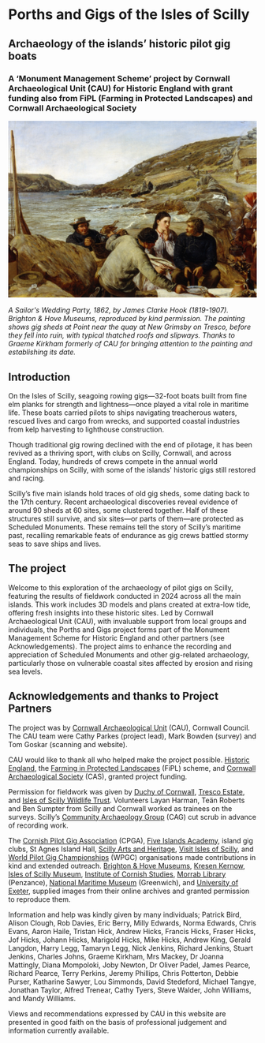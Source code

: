# Porths and Gigs of the Isles of Scilly
## Archaeology of the islands’ historic pilot gig boats
### A ‘Monument Management Scheme’ project by Cornwall Archaeological Unit (CAU) for Historic England with grant funding also from FiPL (Farming in Protected Landscapes) and Cornwall Archaeological Society

![A 19th-century oil painting of a coastal scene with a newlywed sailor and his bride near thatched gig sheds. They sit among fishermen and family, with others preparing food by a fire. The rugged shoreline, stone walls, and boats evoke a maritime community’s daily life, rich in detail and storytelling.](website-images/a-sailors-wedding-party-1862-james-clarke-hook.jpg)

*A Sailor's Wedding Party, 1862, by James Clarke Hook (1819-1907). Brighton & Hove Museums, reproduced by kind permission.
The painting shows gig sheds at Point near the quay at New Grimsby on Tresco, before they fell into ruin, with typical thatched roofs and slipways. Thanks to Graeme Kirkham formerly of CAU for bringing attention to the painting and establishing its date.*

## Introduction

On the Isles of Scilly, seagoing rowing gigs—32-foot boats built from fine elm planks for strength and lightness—once played a vital role in maritime life. These boats carried pilots to ships navigating treacherous waters, rescued lives and cargo from wrecks, and supported coastal industries from kelp harvesting to lighthouse construction.

Though traditional gig rowing declined with the end of pilotage, it has been revived as a thriving sport, with clubs on Scilly, Cornwall, and across England. Today, hundreds of crews compete in the annual world championships on Scilly, with some of the islands' historic gigs still restored and racing.

Scilly’s five main islands hold traces of old gig sheds, some dating back to the 17th century. Recent archaeological discoveries reveal evidence of around 90 sheds at 60 sites, some clustered together. Half of these structures still survive, and six sites—or parts of them—are protected as Scheduled Monuments. These remains tell the story of Scilly’s maritime past, recalling remarkable feats of endurance as gig crews battled stormy seas to save ships and lives.

## The project

Welcome to this exploration of the archaeology of pilot gigs on Scilly, featuring the results of fieldwork conducted in 2024 across all the main islands. This work includes 3D models and plans created at extra-low tide, offering fresh insights into these historic sites. Led by Cornwall Archaeological Unit (CAU), with invaluable support from local groups and individuals, the Porths and Gigs project forms part of the Monument Management Scheme for Historic England and other partners (see Acknowledgements). The project aims to enhance the recording and appreciation of Scheduled Monuments and other gig-related archaeology, particularly those on vulnerable coastal sites affected by erosion and rising sea levels.

## Acknowledgements and thanks to Project Partners
The project was by [Cornwall Archaeological Unit](http://cau.org.uk) (CAU), Cornwall Council. The CAU team were Cathy Parkes (project lead), Mark Bowden (survey) and Tom Goskar (scanning and website).

CAU would like to thank all who helped make the project possible. [Historic England](https://historicengland.org.uk), the [Farming in Protected Landscapes](https://www.gov.uk/guidance/funding-for-farmers-in-protected-landscapes) (FiPL) scheme, and [Cornwall Archaeological Society](https://cornisharchaeology.org.uk) (CAS), granted project funding.

Permission for fieldwork was given by [Duchy of Cornwall](https://duchyofcornwall.org/), [Tresco Estate](https://www.tresco.co.uk/), and [Isles of Scilly Wildlife Trust](https://www.ios-wildlifetrust.org.uk/). Volunteers Layan Harman, Teän Roberts and Ben Sumpter from Scilly and Cornwall worked as trainees on the surveys. Scilly’s [Community Archaeology Group](https://www.facebook.com/groups/473127096149620/) (CAG) cut scrub in advance of recording work.

The [Cornish Pilot Gig Association](https://www.cpga.co.uk) (CPGA), [Five Islands Academy](https://fiveislands.scilly.sch.uk/), island gig clubs, St Agnes Island Hall, [Scilly Arts and Heritage](https://www.iosmuseumandculturalcentre.org), [Visit Isles of Scilly](https://www.visitislesofscilly.com/), and [World Pilot Gig Championships](https://www.wpgc.uk/) (WPGC) organisations made contributions in kind and extended outreach. [Brighton & Hove Museums](https://brightonmuseums.org.uk/), [Kresen Kernow](https://kresenkernow.org), [Isles of Scilly Museum](https://www.iosmuseum.org), [Institute of Cornish Studies](https://www.exeter.ac.uk/research/centres/ics/), [Morrab Library](https://www.morrablibrary.org.uk) (Penzance), [National Maritime Museum](https://www.rmg.co.uk/national-maritime-museum) (Greenwich), and [University of Exeter](https://www.exeter.ac.uk), supplied images from their online archives and granted permission to reproduce them.

Information and help was kindly given by many individuals; Patrick Bird, Alison Clough, Rob Davies, Eric Berry, Milly Edwards, Norma Edwards, Chris Evans, Aaron Haile, Tristan Hick, Andrew Hicks, Francis Hicks, Fraser Hicks, Jof Hicks, Johann Hicks, Marigold Hicks, Mike Hicks, Andrew King, Gerald Langdon, Harry Legg, Tamaryn Legg, Nick Jenkins, Richard Jenkins, Stuart Jenkins, Charles Johns, Graeme Kirkham, Mrs Mackey, Dr Joanna Mattingly, Diana Mompoloki, Joby Newton, Dr Oliver Padel, James Pearce, Richard Pearce, Terry Perkins, Jeremy Phillips, Chris Potterton, Debbie Purser, Katharine Sawyer, Lou Simmonds, David Stedeford, Michael Tangye, Jonathan Taylor, Alfred Trenear, Cathy Tyers, Steve Walder, John Williams, and Mandy Williams.

Views and recommendations expressed by CAU in this website are presented in good faith on the basis of professional judgement and information currently available.

